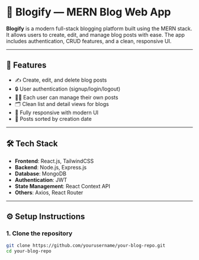 # 📝 Blogify — MERN Blog Web App

**Blogify** is a modern full-stack blogging platform built using the MERN stack. It allows users to create, edit, and manage blog posts with ease. The app includes authentication, CRUD features, and a clean, responsive UI.

---

## 🚀 Features

- ✍️ Create, edit, and delete blog posts
- 🔒 User authentication (signup/login/logout)
- 🧑‍💻 Each user can manage their own posts
- 🗂️ Clean list and detail views for blogs
- 📱 Fully responsive with modern UI
- 📅 Posts sorted by creation date

---

## 🛠 Tech Stack

- **Frontend**: React.js, TailwindCSS
- **Backend**: Node.js, Express.js
- **Database**: MongoDB
- **Authentication**: JWT
- **State Management**: React Context API
- **Others**: Axios, React Router

---

## ⚙️ Setup Instructions

### 1. Clone the repository

```bash
git clone https://github.com/yourusername/your-blog-repo.git
cd your-blog-repo
```
